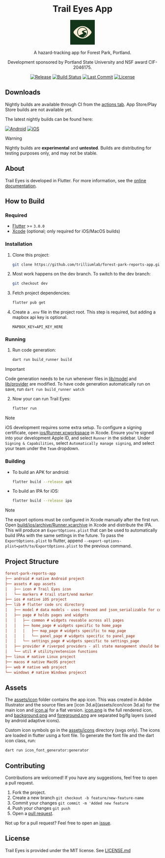 <!-- Title + Logo -->
<br />
<div align="center">

  # Trail Eyes App

  <img src="assets/icon/icon.png" alt="Logo" width="80" height="80">

  A hazard-tracking app for Forest Park, Portland.

  Development sponsored by Portland State University and NSF award CIF-2046175.


  [![Release][release-shield]][release-url]
  [![Build Status][actions-shield]][actions-url]
  [![Last Commit][last-commit-shield]][last-commit-url]
  [![License][license-shield]][license-url]
</div>

## Downloads

Nightly builds are available through CI from the [actions tab][actions-url].
App Store/Play Store builds are not available yet.

The latest nightly builds can be found here:

[![Android][apk-shield]][apk-url]
[![iOS][ipa-shield]][ipa-url]

> [!WARNING]  
> Nightly builds are **experimental** and **untested**.
> Builds are distributing for testing purposes only, and may not be stable.

<!-- [![Play Store][play-store-shield]][play-store-url]
[![iOS][app-store-shield]][app-store-url] -->

## About

Trail Eyes is developed in Flutter.
For more information, see the [online documentation][flutter-docs-url].

## How to Build

### Required

- [Flutter][flutter-dep-url] >= `3.0.0`
- [Xcode][xcode-dep-url] (optional; only required for iOS/MacOS builds)

### Installation

1. Clone this project: 
   ```bash
   git clone https://github.com/trilliumlab/forest-park-reports-app.git
   ```

2. Most work happens on the dev branch. To switch to the dev branch:
   ```bash
   git checkout dev
   ```

3. Fetch project dependencies:
   ```bash
   flutter pub get
   ```

4. Create a `.env` file in the project root. This step is required, but adding a mapbox api key is optional.
   ```dotenv 
   MAPBOX_KEY=API_KEY_HERE
   ```

### Running

1. Run code generation:
   
   ```bash
   dart run build_runner build
   ```

> [!IMPORTANT]  
> Code generation needs to be run whenever files in [lib/model](lib/model) and [lib/provider](lib/provider)
> are modified.
> To have code generation automatically run on save, run `dart run build_runner watch`

2. Now your can run Trail Eyes:

   ```bash
   flutter run
   ```
  
> [!NOTE]  
> iOS development requires some extra setup. To configure a signing certificate,
> open [ios/Runner.xcworkspace](ios/Runner.xcworkspace) in Xcode. 
> Ensure you're signed into your development Apple ID, and select `Runner` in the sidebar.
> Under `Signing & Capabilities`, select `Automatically manage signing`,
> and select your team under the `Team` dropdown.

### Building

- To build an APK for android:

  ```bash
  flutter build --release apk
  ```

- To build an IPA for iOS:

  ```bash
  flutter build --release ipa
  ```

> [!NOTE]  
> The export options must be configured in Xcode manually after the first run.
> Open [build/ios/archive/Runner.xcarchive](build/ios/archive/Runner.xcarchive)
> in Xcode and distribute the IPA.
> This will produce an `ExportOptions.plist` that can be used to automatically build IPAs with the
> same settings in the future. To pass the `ExportOptions.plist` to flutter, append `--export-options-plist=path/to/ExportOptions.plist` to the previous command.

## Project Structure

```ini
forest-park-reports-app
├── android # native Android project
├── assets # app assets
│   ├── icon # Trail Eyes icon
│   └── markers # trail start/end marker
├── ios # native iOS project
├── lib # flutter code src directory
│   ├── model # data models - uses freezed and json_serializable for codegen
│   ├── page # holds pages and widgets
│   │   ├── common # widgets reusable across all pages
│   │   ├── home_page # widgets specific to home_page
│   │   │   ├── map_page # widgets specific to map_page
│   │   │   └── panel_page # widgets specific to panel_page
│   │   └── settings_page # widgets specific to settings_page
│   ├── provider # riverpod providers - all state management should be here
│   └── util # utility/extension functions
├── linux # native Linux project
├── macos # native MacOS project
├── web # native web project
└── windows # native Windows projecct
```

## Assets

The [assets/icon](assets/icon) folder contains the app icon. This was created in Adobe Illustrator
and the source files are [icon 3d.ai](assets/icon/icon 3d.ai) for the main icon and
[icon.ai](assets/icon/icon.ai) for a flat version. [icon.png](assets/icon/icon.png) is the full
rendered icon, and [background.png](assets/icon/background.png) and
[foreground.png](assets/icon/foreground.png) are separated bg/fg layers
(used by android adaptive icons).

Custom icon symbols go in the [assets/icons](assets/svg_icons) directory (svgs only). The icons are
loaded in flutter using a font file. To generate the font file and the dart icon class, run:

```bash
dart run icon_font_generator:generator
```

## Contributing

Contributions are welcomed! If you have any suggestions, feel free to open a pull request.

1. Fork the project.
2. Create a new branch `git checkout -b feature/new-feature-name`
3. Commit your changes `git commit -m 'Added new feature`
4. Push your changes `git push`
5. Open a [pull request][pr-url].

Not up for a pull request? Feel free to open an [issue][issues-url].

## License

Trail Eyes is provided under the MIT license. See [LICENSE.md](LICENSE.md)

<!-- Repository Links -->
[pr-url]: https://github.com/trilliumlab/forest-park-reports-app/pulls
[issues-url]: https://github.com/trilliumlab/forest-park-reports-app/issues

<!-- Status Links -->
[release-url]: https://github.com/trilliumlab/forest-park-reports-app/releases
[release-shield]: https://img.shields.io/github/v/release/trilliumlab/forest-park-reports-app?include_prereleases&style=for-the-badge
[actions-url]: https://github.com/trilliumlab/forest-park-reports-app/actions/workflows/flutter.yml
[actions-shield]: https://img.shields.io/github/actions/workflow/status/trilliumlab/forest-park-reports-app/flutter.yml?style=for-the-badge
[last-commit-url]: https://github.com/trilliumlab/forest-park-reports-app/commits/dev/
[last-commit-shield]: https://img.shields.io/github/last-commit/trilliumlab/forest-park-reports-app/dev?style=for-the-badge
[license-url]: LICENSE.md
[license-shield]: https://img.shields.io/github/license/trilliumlab/forest-park-reports-app?style=for-the-badge

<!-- Download Links -->
[apk-url]: https://nightly.link/trilliumlab/forest-park-reports-app/workflows/flutter/dev/forest_park_reports.apk.zip
[apk-shield]: https://img.shields.io/badge/APK-3DDC84?style=for-the-badge&logo=android&logoColor=white
[ipa-url]: https://nightly.link/trilliumlab/forest-park-reports-app/workflows/flutter/dev/forest_park_reports.ipa.zip
[ipa-shield]: https://img.shields.io/badge/IPA-000000?style=for-the-badge&logo=ios&logoColor=white

<!-- Store Links -->
[play-store-url]: none
[play-store-shield]: https://img.shields.io/badge/Google_Play-414141?style=for-the-badge&logo=google-play&logoColor=white
[app-store-url]: none
[app-store-shield]: https://img.shields.io/badge/App_Store-0D96F6?style=for-the-badge&logo=app-store&logoColor=white

<!-- Dependency links -->
[flutter-dep-url]: https://flutter.dev/
[xcode-dep-url]: https://developer.apple.com/xcode/

<!-- Docs links -->
[flutter-docs-url]: https://docs.flutter.dev/
